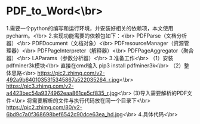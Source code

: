 # PDF_to_Word<\br>
1.需要一个python的编写和运行环境，并安装好相关的依赖项，本文使用pycharm。<\br>
2.实现功能需要的依赖包如下：<\br>
  PDFParse（文档分析器）<\br>
  PDFDocument（文档对象）<\br>
  PDFresourceManager（资源管理器）<\br>
  PDFPageInterpreter（解释器）<\br>
  PDFPageAggregator（聚合器）<\br>
  LAParams（参数分析器）<\br>
3.准备工作<\br>
  （1）安装pdfminer3k模块<\br>
       直接在cmd输入  pip3 install pdfminer3k<\br>
  （2）整体思路<\br>
       https://pic2.zhimg.com/v2-492a9b64010353f5345867a522035264_r.jpg<\br>
       https://pic3.zhimg.com/v2-a4423bec54a9374962eaa861ce5cf835_r.jpg<\br>
   (3)导入需要解析的PDF文件<\br>
      将需要解析的文件与执行代码放在同一个目录下<\br>
      https://pic2.zhimg.com/80/v2-6bd9c7a0f368698bef6542c90dce63ea_hd.jpg<\br>
 4.具体代码<\br>
   
